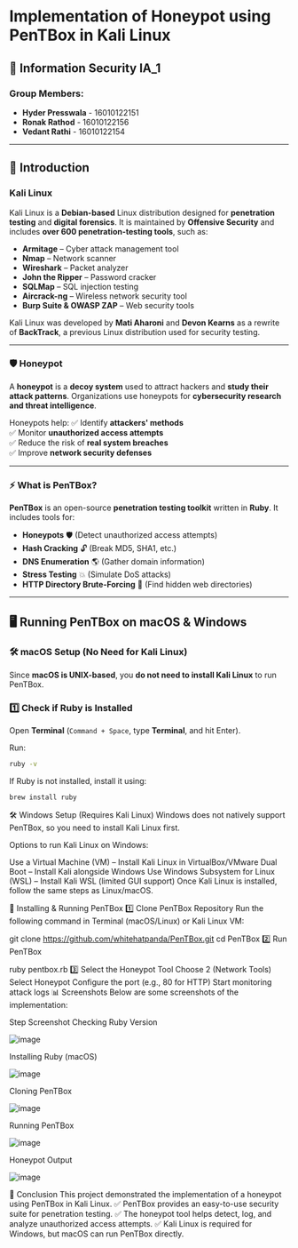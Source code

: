 # Implementation of Honeypot using PenTBox in Kali Linux

## 📌 Information Security IA_1

### Group Members:
- **Hyder Presswala** - 16010122151  
- **Ronak Rathod** - 16010122156  
- **Vedant Rathi** - 16010122154  

---

## 📌 Introduction

### Kali Linux
Kali Linux is a **Debian-based** Linux distribution designed for **penetration testing** and **digital forensics**. It is maintained by **Offensive Security** and includes **over 600 penetration-testing tools**, such as:  
- **Armitage** – Cyber attack management tool  
- **Nmap** – Network scanner  
- **Wireshark** – Packet analyzer  
- **John the Ripper** – Password cracker  
- **SQLMap** – SQL injection testing  
- **Aircrack-ng** – Wireless network security tool  
- **Burp Suite & OWASP ZAP** – Web security tools  

Kali Linux was developed by **Mati Aharoni** and **Devon Kearns** as a rewrite of **BackTrack**, a previous Linux distribution used for security testing.

---

### 🛡️ Honeypot
A **honeypot** is a **decoy system** used to attract hackers and **study their attack patterns**. Organizations use honeypots for **cybersecurity research and threat intelligence**.  

Honeypots help:
✅ Identify **attackers' methods**  
✅ Monitor **unauthorized access attempts**  
✅ Reduce the risk of **real system breaches**  
✅ Improve **network security defenses**  

---

### ⚡ What is PenTBox?
**PenTBox** is an open-source **penetration testing toolkit** written in **Ruby**. It includes tools for:  
- **Honeypots** 🛡️ (Detect unauthorized access attempts)  
- **Hash Cracking** 🔓 (Break MD5, SHA1, etc.)  
- **DNS Enumeration** 🌎 (Gather domain information)  
- **Stress Testing** 💥 (Simulate DoS attacks)  
- **HTTP Directory Brute-Forcing** 🔎 (Find hidden web directories)  

---

## 🖥️ Running PenTBox on macOS & Windows

### 🛠️ macOS Setup (No Need for Kali Linux)
Since **macOS is UNIX-based**, you **do not need to install Kali Linux** to run PenTBox.

### 1️⃣ Check if Ruby is Installed
Open **Terminal** (`Command + Space`, type **Terminal**, and hit Enter).  

Run:
```bash
ruby -v

```


If Ruby is not installed, install it using:

```bash
brew install ruby

```

🛠️ Windows Setup (Requires Kali Linux)
Windows does not natively support PenTBox, so you need to install Kali Linux first.

Options to run Kali Linux on Windows:

Use a Virtual Machine (VM) – Install Kali Linux in VirtualBox/VMware
Dual Boot – Install Kali alongside Windows
Use Windows Subsystem for Linux (WSL) – Install Kali WSL (limited GUI support)
Once Kali Linux is installed, follow the same steps as Linux/macOS.

🚀 Installing & Running PenTBox
1️⃣ Clone PenTBox Repository
Run the following command in Terminal (macOS/Linux) or Kali Linux VM:

git clone https://github.com/whitehatpanda/PenTBox.git
cd PenTBox
2️⃣ Run PenTBox

ruby pentbox.rb
3️⃣ Select the Honeypot Tool
Choose 2 (Network Tools)
Select Honeypot
Configure the port (e.g., 80 for HTTP)
Start monitoring attack logs
📊 Screenshots
Below are some screenshots of the implementation:

Step	Screenshot
Checking Ruby Version	

![image](https://github.com/user-attachments/assets/6f906aa5-055f-4f5a-98d0-6997fd3022b9)

Installing Ruby (macOS)	

![image](https://github.com/user-attachments/assets/6ade4b8c-94d9-4363-9fa0-5762bc290c3f)

Cloning PenTBox	

![image](https://github.com/user-attachments/assets/b2a40d49-4ca9-417a-8e18-0146bea67343)

Running PenTBox	

![image](https://github.com/user-attachments/assets/b3083925-f519-4450-9aff-69870568ee2d)

Honeypot Output	

![image](https://github.com/user-attachments/assets/27443203-f429-46e0-9d3a-07f497019695)



📌 Conclusion
This project demonstrated the implementation of a honeypot using PenTBox in Kali Linux.
✅ PenTBox provides an easy-to-use security suite for penetration testing.
✅ The honeypot tool helps detect, log, and analyze unauthorized access attempts.
✅ Kali Linux is required for Windows, but macOS can run PenTBox directly.



